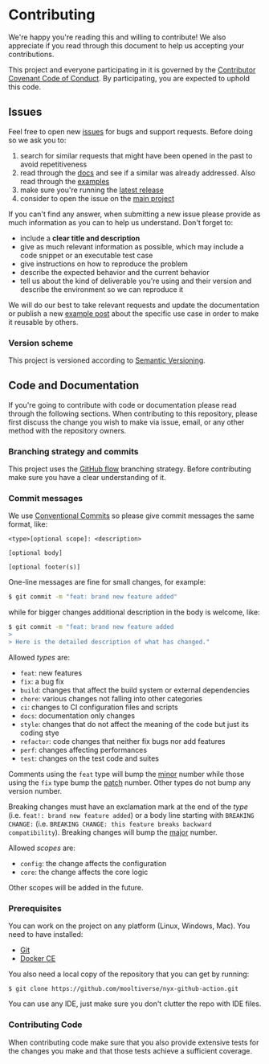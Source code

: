# Contributing

We're happy you're reading this and willing to contribute! We also appreciate if you read through this document to help us accepting your contributions.

This project and everyone participating in it is governed by the [Contributor Covenant Code of Conduct](CODE_OF_CONDUCT.md). By participating, you are expected to uphold this code.

## Issues

Feel free to open new [issues](https://github.com/mooltiverse/nyx-github-action/issues) for bugs and support requests. Before doing so we ask you to:

1. search for similar requests that might have been opened in the past to avoid repetitiveness
2. read through the [docs](https://mooltiverse.github.io/nyx/) and see if a similar was already addressed. Also read through the [examples](https://mooltiverse.github.io/nyx/docs/resources/examples/)
3. make sure you're running the [latest release](https://github.com/mooltiverse/nyx-github-action/releases)
4. consider to open the issue on the [main project](https://github.com/mooltiverse/nyx/issues)

If you can't find any answer, when submitting a new issue please provide as much information as you can to help us understand. Don't forget to:

* include a **clear title and description**
* give as much relevant information as possible, which may include a code snippet or an executable test case
* give instructions on how to reproduce the problem
* describe the expected behavior and the current behavior
* tell us about the kind of deliverable you're using and their version and describe the environment so we can reproduce it

We will do our best to take relevant requests and update the documentation or publish a new [example post](https://mooltiverse.github.io/nyx/docs/resources/examples/) about the specific use case in order to make it reusable by others.

### Version scheme

This project is versioned according to [Semantic Versioning](https://semver.org/).

## Code and Documentation

If you're going to contribute with code or documentation please read through the following sections. When contributing to this repository, please first discuss the change you wish to make via issue, email, or any other method with the repository owners.

### Branching strategy and commits

This project uses the [GitHub flow](https://help.github.com/en/github/collaborating-with-issues-and-pull-requests/github-flow) branching strategy. Before contributing make sure you have a clear understanding of it.

### Commit messages

We use [Conventional Commits](https://www.conventionalcommits.org/) so please give commit messages the same format, like:

```text
<type>[optional scope]: <description>

[optional body]

[optional footer(s)]
```

One-line messages are fine for small changes, for example:

```bash
$ git commit -m "feat: brand new feature added"
```

while for bigger changes additional description in the body is welcome, like:

```bash
$ git commit -m "feat: brand new feature added
>
> Here is the detailed description of what has changed."
```

Allowed *types* are:

* `feat`: new features
* `fix`: a bug fix
* `build`: changes that affect the build system or external dependencies
* `chore`: various changes not falling into other categories
* `ci`: changes to CI configuration files and scripts
* `docs`: documentation only changes
* `style`: changes that do not affect the meaning of the code but just its coding stye
* `refactor`: code changes that neither fix bugs nor add features
* `perf`: changes affecting performances
* `test`: changes on the test code and suites

Comments using the `feat` type will bump the [minor](https://semver.org/) number while those using the `fix` type bump the [patch](https://semver.org/) number. Other types do not bump any version number.

Breaking changes must have an exclamation mark at the end of the *type* (i.e. `feat!: brand new feature added`) or a body line starting with `BREAKING CHANGE:` (i.e. `BREAKING CHANGE: this feature breaks backward compatibility`). Breaking changes will bump the [major](https://semver.org/) number.

Allowed *scopes* are:

* `config`: the change affects the configuration
* `core`: the change affects the core logic

Other scopes will be added in the future.

### Prerequisites

You can work on the project on any platform (Linux, Windows, Mac). You need to have installed:

* [Git](https://git-scm.com/)
* [Docker CE](https://docs.docker.com/install/)

You also need a local copy of the repository that you can get by running:

```shell script
$ git clone https://github.com/mooltiverse/nyx-github-action.git
```

You can use any IDE, just make sure you don't clutter the repo with IDE files.

### Contributing Code

When contributing code make sure that you also provide extensive tests for the changes you make and that those tests achieve a sufficient coverage.
